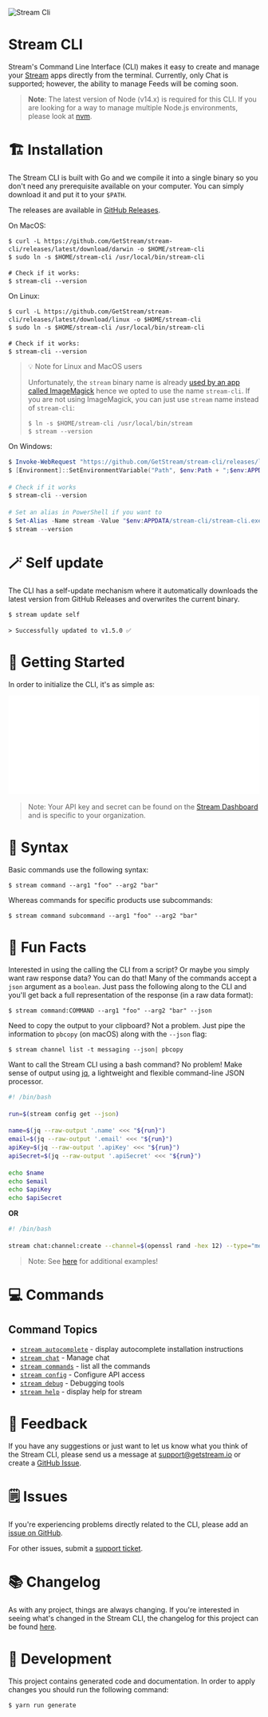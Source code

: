 ![Stream Cli](https://i.imgur.com/H8AScTq.png)

# Stream CLI

Stream's Command Line Interface (CLI) makes it easy to create and manage your [Stream](https://getstream.io) apps directly from the terminal. Currently, only Chat is supported; however, the ability to manage Feeds will be coming soon.

> **Note**: The latest version of Node (v14.x) is required for this CLI. If you are looking for a way to manage multiple Node.js environments, please look at [nvm](https://github.com/nvm-sh/nvm).



# 🏗 Installation

The Stream CLI is built with Go and we compile it into a single binary so you don't need any prerequisite available on your computer. You can simply download it and put it to your `$PATH`.

The releases are available in [GitHub Releases](https://github.com/GetStream/stream-cli/releases).

On MacOS:
```shell
$ curl -L https://github.com/GetStream/stream-cli/releases/latest/download/darwin -o $HOME/stream-cli
$ sudo ln -s $HOME/stream-cli /usr/local/bin/stream-cli

# Check if it works:
$ stream-cli --version
```

On Linux:
```shell
$ curl -L https://github.com/GetStream/stream-cli/releases/latest/download/linux -o $HOME/stream-cli
$ sudo ln -s $HOME/stream-cli /usr/local/bin/stream-cli

# Check if it works:
$ stream-cli --version
```

> 💡 Note for Linux and MacOS users
>
> Unfortunately, the `stream` binary name is already [used by an app called ImageMagick](https://github.com/GetStream/stream-cli/issues/63) hence we opted to use the name `stream-cli`. If you are not using ImageMagick, you can just use `stream` name instead of `stream-cli`:
> ```shell
> $ ln -s $HOME/stream-cli /usr/local/bin/stream
> $ stream --version
> ```

On Windows:
```powershell
$ Invoke-WebRequest "https://github.com/GetStream/stream-cli/releases/latest/download/windows.exe" -Out "$env:APPDATA/stream-cli/stream-cli.exe"
$ [Environment]::SetEnvironmentVariable("Path", $env:Path + ";$env:APPDATA/stream-cli", "User")

# Check if it works
$ stream-cli --version

# Set an alias in PowerShell if you want to
$ Set-Alias -Name stream -Value "$env:APPDATA/stream-cli/stream-cli.exe" -Scope "Global"
$ stream --version
```

# 🪄 Self update

The CLI has a self-update mechanism where it automatically downloads the latest version from GitHub Releases and overwrites the current binary.

```shell
$ stream update self

> Successfully updated to v1.5.0 ✅
```

# 🚀 Getting Started

In order to initialize the CLI, it's as simple as:

![Init](./assets/stream_init.svg)

> Note: Your API key and secret can be found on the [Stream Dashboard](https://getstream.io/dashboard) and is specific to your organization.

# 🔨 Syntax

Basic commands use the following syntax:

```shell
$ stream command --arg1 "foo" --arg2 "bar"
```

Whereas commands for specific products use subcommands:

```shell
$ stream command subcommand --arg1 "foo" --arg2 "bar"
```

# 🎩 Fun Facts

Interested in using the calling the CLI from a script? Or maybe you simply want raw response data? You can do that! Many of the commands accept a `json` argument as a `boolean`. Just pass the following along to the CLI and you'll get back a full representation of the response (in a raw data format):

```shell
$ stream command:COMMAND --arg1 "foo" --arg2 "bar" --json
```

Need to copy the output to your clipboard? Not a problem. Just pipe the information to `pbcopy` (on macOS) along with the `--json` flag:

```shell
$ stream channel list -t messaging --json| pbcopy
```

Want to call the Stream CLI using a bash command? No problem! Make sense of output using [jq](https://stedolan.github.io/jq/), a lightweight and flexible command-line JSON processor.

```bash
#! /bin/bash

run=$(stream config get --json)

name=$(jq --raw-output '.name' <<< "${run}")
email=$(jq --raw-output '.email' <<< "${run}")
apiKey=$(jq --raw-output '.apiKey' <<< "${run}")
apiSecret=$(jq --raw-output '.apiSecret' <<< "${run}")

echo $name
echo $email
echo $apiKey
echo $apiSecret
```

**OR**

```bash
#! /bin/bash

stream chat:channel:create --channel=$(openssl rand -hex 12) --type="messaging" --name="CLI" --json | jq '.'
```

> Note: See [here](https://github.com/GetStream/stream-cli/tree/master/examples/bash) for additional examples!

# 💻 Commands

<!-- commands -->
## Command Topics

* [`stream autocomplete`](docs/autocomplete.md) - display autocomplete installation instructions
* [`stream chat`](docs/chat.md) - Manage chat
* [`stream commands`](docs/commands.md) - list all the commands
* [`stream config`](docs/config.md) - Configure API access
* [`stream debug`](docs/debug.md) - Debugging tools
* [`stream help`](docs/help.md) - display help for stream

<!-- commandsstop -->

# 📣 Feedback

If you have any suggestions or just want to let us know what you think of the Stream CLI, please send us a message at support@getstream.io or create a [GitHub Issue](https://github.com/getstream/stream-cli/issues).

# 🗒 Issues

If you're experiencing problems directly related to the CLI, please add an [issue on GitHub](https://github.com/getstream/stream-cli/issues).

For other issues, submit a [support ticket](https://getstream.io/support).

# 📚 Changelog

As with any project, things are always changing. If you're interested in seeing what's changed in the Stream CLI, the changelog for this project can be found [here](https://github.com/getstream/stream-cli/blob/master/CHANGELOG.md).
# 🔧 Development

This project contains generated code and documentation. In order to apply changes you should run the following command:

```bash
$ yarn run generate
```